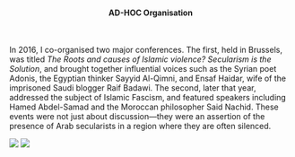 <center><h4>AD-HOC Organisation</h4></center>
<br/>

In 2016, I co-organised two major conferences. The first, held in Brussels, was titled _The Roots and causes of Islamic violence? Secularism is the Solution_, and brought together influential voices such as the Syrian poet Adonis, the Egyptian thinker Sayyid Al-Qimni, and Ensaf Haidar, wife of the imprisoned Saudi blogger Raif Badawi. The second, later that year, addressed the subject of Islamic Fascism, and featured speakers including Hamed Abdel-Samad and the Moroccan philosopher Said Nachid. These events were not just about discussion—they were an assertion of the presence of Arab secularists in a region where they are often silenced.

![](76.jpeg)
![](77.jpeg)
<p></p>